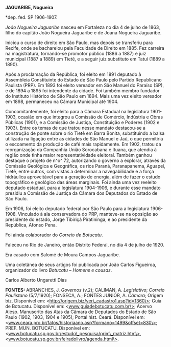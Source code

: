 **JAGUARIBE, Nogueira**

\*dep. fed. SP 1906-1907.

*João Nogueira Jaguaribe* nasceu em Fortaleza no dia 4 de julho de 1863,
filho do capitão João Nogueira Jaguaribe e de Joana Nogueira Jaguaribe.

Iniciou o curso de direito em São Paulo, mas depois se transferiu para
Recife, onde se bacharelou pela Faculdade de Direito em 1885. Fez
carreira na magistratura, tornando-se promotor público (1886 a 1887) e
juiz municipal (1887 a 1889) em Tietê, e a seguir juiz substituto em
Tatuí (1889 a 1890).

Após a proclamação da República, foi eleito em 1891 deputado à
Assembleia Constituinte do Estado de São Paulo pelo Partido Republicano
Paulista (PRP). Em 1893 foi eleito vereador em São Manuel do Paraíso
(SP), e de 1894 a 1895 foi intendente da cidade. Foi também membro
fundador do Instituto Histórico de São Paulo em 1894. Mais uma vez
eleito vereador em 1898, permaneceu na Câmara Municipal até 1904.

Concomitantemente, foi eleito para a Câmara Estadual na legislatura
1901-1903, ocasião em que integrou a Comissão de Comércio, Indústria e
Obras Públicas (1901), e a Comissão de Justiça, Constituição e Poderes
(1902 e 1903). Entre os temas de que tratou nesse mandato destacou-se a
construção de ponte sobre o rio Tietê em Barra Bonita, substituindo a
balsa utilizada na ligação entre as cidades de São Manuel e Jaú, o que
permitiria o escoamento da produção de café mais rapidamente. Em 1902,
tratou da reorganização da Companhia União Sorocabana e Ituana, que
atendia à região onde tinha maior representatividade eleitoral. Também
ganhou destaque o projeto de n^o^ 72, autorizando o governo a explorar,
através da Comissão Geológica e Geográfica, os rios Paraná,
Paranapanema, Aguapeí, Tietê, entre outros, com vistas a determinar a
navegabilidade e a força hidráulica aproveitável para a geração de
energia, além de fazer o estudo topográfico e geológico das áreas
marginais. Foi ainda uma vez reeleito deputado estadual, para a
legislatura 1904-1906, e durante esse mandato presidiu a Comissão de
Justiça da Câmara dos Deputados do Estado de São Paulo.

Em 1906, foi eleito deputado federal por São Paulo para a legislatura
1906-1908. Vinculado à ala conservadora do PRP, manteve-se na oposição
ao presidente do estado, Jorge Tibiriçá Piratininga, e ao presidente da
República, Afonso Pena.

Foi ainda colaborador do *Correio de Botucatu*.

Faleceu no Rio de Janeiro, então Distrito Federal, no dia 4 de julho de
1920.

Era casado com Salomé de Moura Campos Jaguaribe.

Uma coletânea de seus artigos foi publicada por João Carlos Figueiroa,
organizador do livro *Botucatu – Homens e cousas*.

Carlos Alberto Ungaretti Dias

**FONTES:** ABRANCHES, J. *Governos* (v.2); CALIMAN, A. *Legislativo*;
*Correio Paulistano* (5/7/1920); FONSECA, A.; FONTES JUNIOR, A.
*Câmara*; Origem biz. Disponível em:
\<http://origem.biz/ver\_cadastro1.asp?id=1360\>; Guia de Botucatu.
Disponível em: \<www.guiadebotucatu.com.br\>; Acervo Alesp. Manuscrito
das Atas da Câmara de Deputados do Estado de São Paulo (1902, 1903, 1904
e 1905); Portal hist. Ceará. Disponível em:
\<www.ceara.pro.br/fatos/historiaano.asp?formano=1499&offset=830\>;
PREF. MUN. BOTUCATU. Disponível em:
\<www.botucatu.sp.gov.br/estudo\_pesquisa/prim\_matriz.htm\>,
\<www.botucatu.sp.gov.br/feiradolivro/agenda.html\>.

